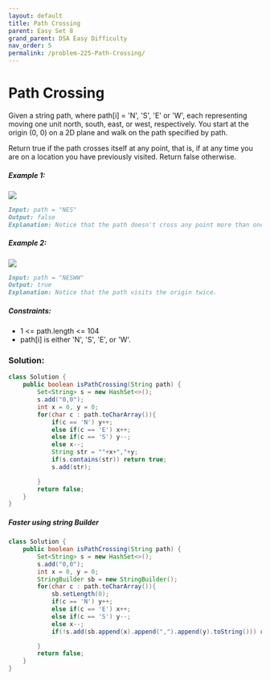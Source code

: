 ```yaml
---
layout: default
title: Path Crossing
parent: Easy Set 8
grand_parent: DSA Easy Difficulty
nav_order: 5
permalink: /problem-225-Path-Crossing/
---
```

# Path Crossing
Given a string path, where path[i] = 'N', 'S', 'E' or 'W', each representing moving one unit north, south, east, or west, respectively. You start at the origin (0, 0) on a 2D plane and walk on the path specified by path.

Return true if the path crosses itself at any point, that is, if at any time you are on a location you have previously visited. Return false otherwise.

##### Example 1:
![](../../assets/images/ds/screen-shot-2020-06-10-at-123929-pm.png![img.png](img.png))
```markdown
Input: path = "NES"
Output: false
Explanation: Notice that the path doesn't cross any point more than once.
```
##### Example 2:
![](../../assets/images/ds/screen-shot-2020-06-10-at-123843-pm.png)
```markdown
Input: path = "NESWW"
Output: true
Explanation: Notice that the path visits the origin twice.
```
##### Constraints:
* 1 <= path.length <= 104
* path[i] is either 'N', 'S', 'E', or 'W'.

### Solution:
```java
class Solution {
    public boolean isPathCrossing(String path) {
        Set<String> s = new HashSet<>();
        s.add("0,0");
        int x = 0, y = 0;
        for(char c : path.toCharArray()){
            if(c == 'N') y++;
            else if(c == 'E') x++;
            else if(c == 'S') y--;
            else x--;
            String str = ""+x+","+y;
            if(s.contains(str)) return true;
            s.add(str);

        }
        return false;
    }
}
```
##### Faster using string Builder
```java
class Solution {
    public boolean isPathCrossing(String path) {
        Set<String> s = new HashSet<>();
        s.add("0,0");
        int x = 0, y = 0;
        StringBuilder sb = new StringBuilder();
        for(char c : path.toCharArray()){
            sb.setLength(0);
            if(c == 'N') y++;
            else if(c == 'E') x++;
            else if(c == 'S') y--;
            else x--;
            if(!s.add(sb.append(x).append(",").append(y).toString())) return true;

        }
        return false;
    }
}
```